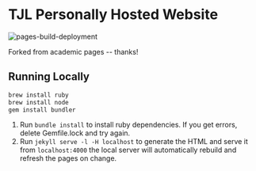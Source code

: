 # TJL Personally Hosted Website

![pages-build-deployment](https://github.com/tjlane/tjlane.github.io/actions/workflows/pages/pages-build-deployment/badge.svg)

Forked from academic pages -- thanks!

## Running Locally

```bash
brew install ruby
brew install node
gem install bundler
```
1. Run `bundle install` to install ruby dependencies. If you get errors, delete Gemfile.lock and try again.
1. Run `jekyll serve -l -H localhost` to generate the HTML and serve it from `localhost:4000` the local server will automatically rebuild and refresh the pages on change.
